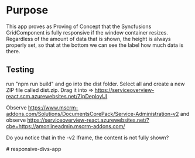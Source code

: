 # Purpose
This app proves as Proving of Concept that the Syncfusions GridComponent is fully responsive if the window container resizes.
Regardless of the amount of data that is shown, the height is always properly set, so that at the bottom we can see the label how much data is there.

## Testing
run "npm run build" and go into the dist folder. Select all and create a new ZIP file called dist.zip. Drag it into =>
https://serviceoverview-react.scm.azurewebsites.net/ZipDeployUI

Observe https://www.mscrm-addons.com/Solutions/DocumentsCorePack/Service-Administration-v2
and observe
https://serviceoverview-react.azurewebsites.net/?cbe=https://amonlineadmin.mscrm-addons.com/

Do you notice that in the -v2 Iframe, the content is not fully shown?

#   r e s p o n s i v e - d i v s - a p p 
 
 
